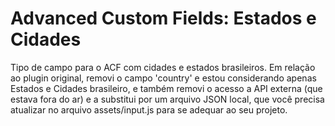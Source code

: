 # Advanced Custom Fields: Estados e Cidades

Tipo de campo para o ACF com cidades e estados brasileiros.
Em relação ao plugin original, removi o campo 'country' e estou considerando apenas Estados e Cidades brasileiro, e também removi o acesso a API externa (que estava fora do ar) e a substitui por um arquivo JSON local, que você precisa atualizar no arquivo assets/input.js para se adequar ao seu projeto.

